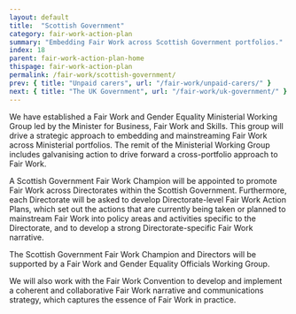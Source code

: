 ```yaml
---
layout: default
title:  "Scottish Government"
category: fair-work-action-plan
summary: "Embedding Fair Work across Scottish Government portfolios."
index: 18
parent: fair-work-action-plan-home
thispage: fair-work-action-plan
permalink: /fair-work/scottish-government/
prev: { title: "Unpaid carers", url: "/fair-work/unpaid-carers/" }
next: { title: "The UK Government", url: "/fair-work/uk-government/" }
---
```


We have established a Fair Work and Gender Equality Ministerial Working Group led by the Minister for Business, Fair Work and Skills.  This group will drive a strategic approach to embedding and mainstreaming Fair Work across Ministerial portfolios.  The remit of the Ministerial Working Group includes galvanising action to drive forward a cross-portfolio approach to Fair Work.

A Scottish Government Fair Work Champion will be appointed to promote Fair Work across Directorates within the Scottish Government.  Furthermore, each Directorate will be asked to develop Directorate-level Fair Work Action Plans, which set out the actions that are currently being taken or planned to mainstream Fair Work into policy areas and activities specific to the Directorate, and to develop a strong Directorate-specific Fair Work narrative.

The Scottish Government Fair Work Champion and Directors will be supported by a Fair Work and Gender Equality Officials Working Group. 

We will also work with the Fair Work Convention to develop and implement a coherent and collaborative Fair Work narrative and communications strategy, which captures the essence of Fair Work in practice. 

